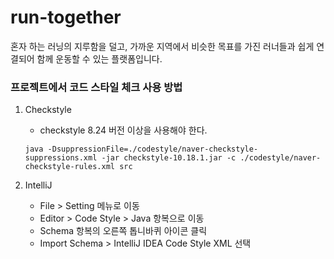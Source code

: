 # run-together
혼자 하는 러닝의 지루함을 덜고, 가까운 지역에서 비슷한 목표를 가진 러너들과 쉽게 연결되어 함께 운동할 수 있는 플랫폼입니다.

### 프로젝트에서 코드 스타일 체크 사용 방법
1. Checkstyle
    - checkstyle 8.24 버전 이상을 사용해야 한다.
   ```shell
   java -DsuppressionFile=./codestyle/naver-checkstyle-suppressions.xml -jar checkstyle-10.18.1.jar -c ./codestyle/naver-checkstyle-rules.xml src
   ```

2. IntelliJ
   - File > Setting 메뉴로 이동
   - Editor > Code Style > Java 항복으로 이동
   - Schema 항복의 오른쪽 톱니바퀴 아이콘 클릭
   - Import Schema > IntelliJ IDEA Code Style XML 선택